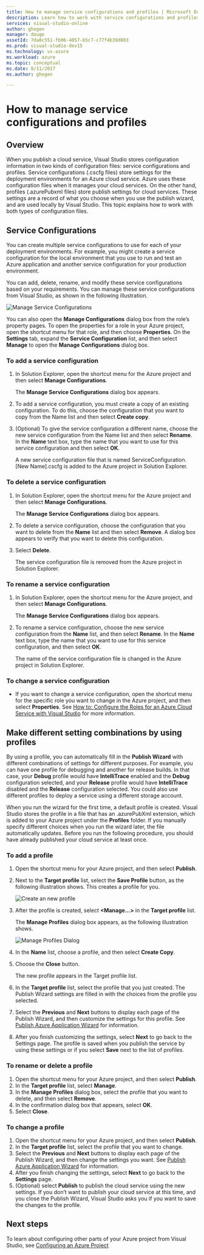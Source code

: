 ```yaml
---
title: How to manage service configurations and profiles | Microsoft Docs
description: Learn how to work with service configurations and profiles configuration files| which store settings for the deployment environments and publish settings for cloud services.
services: visual-studio-online
author: ghogen
manager: douge
assetId: 7da8c551-fb06-4057-b5c7-c77f4b39d803
ms.prod: visual-studio-dev15
ms.technology: vs-azure
ms.workload: azure
ms.topic: conceptual
ms.date: 8/11/2017
ms.author: ghogen

---
```

# How to manage service configurations and profiles
## Overview
When you publish a cloud service, Visual Studio stores configuration information in two kinds of configuration files: service configurations and profiles. Service configurations (.cscfg files) store settings for the deployment environments for an Azure cloud service. Azure uses these configuration files when it manages your cloud services. On the other hand, profiles (.azurePubxml files) store publish settings for cloud services. These settings are a record of what you choose when you use the publish wizard, and are used locally by Visual Studio. This topic explains how to work with both types of configuration files.

## Service Configurations
You can create multiple service configurations to use for each of your deployment environments. For example, you might create a service configuration for the local environment that you use to run and test an Azure application and another service configuration for your production environment.

You can add, delete, rename, and modify these service configurations based on your requirements. You can manage these service configurations from Visual Studio, as shown in the following illustration.

![Manage Service Configurations](./media/vs-azure-tools-service-configurations-and-profiles-how-to-manage/manage-service-config.png)

You can also open the **Manage Configurations** dialog box from the role’s property pages. To open the properties for a role in your Azure project, open the shortcut menu for that role, and then choose **Properties**. On the **Settings** tab, expand the **Service Configuration** list, and then select **Manage** to open the **Manage Configurations** dialog box.

### To add a service configuration
1. In Solution Explorer, open the shortcut menu for the Azure project and then select **Manage Configurations**.
   
    The **Manage Service Configurations** dialog box appears.
2. To add a service configuration, you must create a copy of an existing configuration. To do this, choose the configuration that you want to copy from the Name list and then select **Create copy**.
3. (Optional) To give the service configuration a different name, choose the new service configuration from the Name list and then select **Rename**. In the **Name** text box, type the name that you want to use for this service configuration and then select **OK**.
   
    A new service configuration file that is named ServiceConfiguration.[New Name].cscfg is added to the Azure project in Solution Explorer.

### To delete a service configuration
1. In Solution Explorer, open the shortcut menu for the Azure project and then select **Manage Configurations**.
   
    The **Manage Service Configurations** dialog box appears.
2. To delete a service configuration, choose the configuration that you want to delete from the **Name** list and then select **Remove**. A dialog box appears to verify that you want to delete this configuration.
3. Select **Delete**.
   
     The service configuration file is removed from the Azure project in Solution Explorer.

### To rename a service configuration
1. In Solution Explorer, open the shortcut menu for the Azure project, and then select **Manage Configurations**.
   
    The **Manage Service Configurations** dialog box appears.
2. To rename a service configuration, choose the new service configuration from the **Name** list, and then select **Rename**. In the **Name** text box, type the name that you want to use for this service configuration, and then select **OK**.
   
    The name of the service configuration file is changed in the Azure project in Solution Explorer.

### To change a service configuration
* If you want to change a service configuration, open the shortcut menu for the specific role you want to change in the Azure project, and then select **Properties**. See [How to: Configure the Roles for an Azure Cloud Service with Visual Studio](https://docs.microsoft.com/azure/vs-azure-tools-configure-roles-for-cloud-service) for more information.

## Make different setting combinations by using profiles
By using a profile, you can automatically fill in the **Publish Wizard** with different combinations of settings for different purposes. For example, you can have one profile for debugging and another for release builds. In that case, your **Debug** profile would have **IntelliTrace** enabled and the **Debug** configuration selected, and your **Release** profile would have **IntelliTrace** disabled and the **Release** configuration selected. You could also use different profiles to deploy a service using a different storage account.

When you run the wizard for the first time, a default profile is created. Visual Studio stores the profile in a file that has an .azurePubXml extension, which is added to your Azure project under the **Profiles** folder. If you manually specify different choices when you run the wizard later, the file automatically updates. Before you run the following procedure, you should have already published your cloud service at least once.

### To add a profile
1. Open the shortcut menu for your Azure project, and then select **Publish**.
2. Next to the **Target profile** list, select the **Save Profile** button, as the following illustration shows. This creates a profile for you.
   
    ![Create an new profile](./media/vs-azure-tools-service-configurations-and-profiles-how-to-manage/create-new-profile.png)
3. After the profile is created, select **<Manage…>** in the **Target profile** list.
   
    The **Manage Profiles** dialog box appears, as the following illustration shows.
   
    ![Manage Profiles Dialog](./media/vs-azure-tools-service-configurations-and-profiles-how-to-manage/manage-profiles.png)
4. In the **Name** list, choose a profile, and then select **Create Copy**.
5. Choose the **Close** button.
   
    The new profile appears in the Target profile list.
6. In the **Target profile** list, select the profile that you just created. The Publish Wizard settings are filled in with the choices from the profile you selected.
7. Select the **Previous** and **Next** buttons to display each page of the Publish Wizard, and then customize the settings for this profile. See [Publish Azure Application Wizard](http://go.microsoft.com/fwlink/p/?LinkID=623085) for information.
8. After you finish customizing the settings, select **Next** to go back to the Settings page. The profile is saved when you publish the service by using these settings or if you select **Save** next to the list of profiles.

### To rename or delete a profile
1. Open the shortcut menu for your Azure project, and then select **Publish**.
2. In the **Target profile** list, select **Manage**.
3. In the **Manage Profiles** dialog box, select the profile that you want to delete, and then select **Remove**.
4. In the confirmation dialog box that appears, select **OK**.
5. Select **Close**.

### To change a profile
1. Open the shortcut menu for your Azure project, and then select **Publish**.
2. In the **Target profile** list, select the profile that you want to change.
3. Select the **Previous** and **Next** buttons to display each page of the Publish Wizard, and then change the settings you want. See [Publish Azure Application Wizard](http://go.microsoft.com/fwlink/p/?LinkID=623085) for information.
4. After you finish changing the settings, select **Next** to go back to the **Settings** page.
5. (Optional) select **Publish** to publish the cloud service using the new settings. If you don’t want to publish your cloud service at this time, and you close the Publish Wizard, Visual Studio asks you if you want to save the changes to the profile.

## Next steps
To learn about configuring other parts of your Azure project from Visual Studio, see [Configuring an Azure Project](http://go.microsoft.com/fwlink/p/?LinkID=623075)

